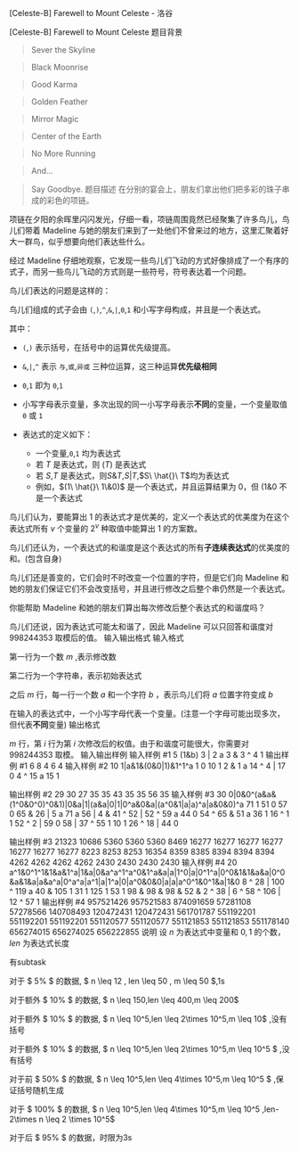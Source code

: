 



[Celeste-B] Farewell to Mount Celeste - 洛谷














[Celeste-B] Farewell to Mount Celeste
题目背景
> Sever the Skyline

> Black Moonrise

> Good Karma

> Golden Feather

> Mirror Magic

> Center of the Earth

> No More Running

> And...

> Say Goodbye.
题目描述
在分别的宴会上，朋友们拿出他们把多彩的珠子串成的彩色的项链。

项链在夕阳的余晖里闪闪发光，仔细一看，项链周围竟然已经聚集了许多鸟儿，鸟儿们带着 Madeline 与她的朋友们来到了一处他们不曾来过的地方，这里汇聚着好大一群鸟，似乎想要向他们表达些什么。

经过 Madeline 仔细地观察，它发现一些鸟儿们飞动的方式好像排成了一个有序的式子，而另一些鸟儿飞动的方式则是一些符号，符号表达着一个问题。

鸟儿们表达的问题是这样的：

鸟儿们组成的式子会由 `(`,`)`,`^`,`&`,`|`,`0`,`1` 和小写字母构成，并且是一个表达式。

其中：

- `(`,`)` 表示括号，在括号中的运算优先级提高。

- `&`,`|`,`^` 表示 `与`,`或`,`异或` 三种位运算，这三种运算**优先级相同**

- `0`,`1` 即为 `0`,`1`

- 小写字母表示变量，多次出现的同一小写字母表示**不同**的变量，一个变量取值 `0` 或 `1`

- 表达式的定义如下：

    - 一个变量,`0`,`1` 均为表达式
    - 若 $T$ 是表达式，则 $(T)$ 是表达式
    - 若 $S$,$T$ 是表达式，则$S\&T$,$S|T$,$S\ \hat{}\ T$均为表达式
    - 例如，$(1\ \hat{}\ 1\&0)$ 是一个表达式，并且运算结果为 $0$，但 $(1\&0$ 不是一个表达式

鸟儿们认为，要能算出 $1$ 的表达式才是优美的，定义一个表达式的优美度为在这个表达式所有 $v$ 个变量的 $2^v$ 种取值中能算出 $1$ 的方案数。

鸟儿们还认为，一个表达式的和谐度是这个表达式的所有**子连续表达式**的优美度的和。(包含自身)

鸟儿们还是善变的，它们会时不时改变一个位置的字符，但是它们向 Madeline 和她的朋友们保证它们不会改变括号，并且进行修改之后整个串仍然是一个表达式。

你能帮助 Madeline 和她的朋友们算出每次修改后整个表达式的和谐度吗？

鸟儿们还说，因为表达式可能太和谐了，因此 Madeline 可以只回答和谐度对 $998244353$ 取模后的值。
输入输出格式
输入格式

第一行为一个数 $m$ ,表示修改数

第二行为一个字符串，表示初始表达式

之后 $m$ 行，每一行一个数 $a$ 和一个字符 $b$ ，表示鸟儿们将 $a$ 位置字符变成 $b$ 

在输入的表达式中，一个小写字母代表一个变量。(注意一个字母可能出现多次，但代表**不同**变量)
输出格式

$m$ 行，第 $i$ 行为第 $i$ 次修改后的权值。由于和谐度可能很大，你需要对 $998244353$ 取模。
输入输出样例
输入样例 #1
5
(1&b)
3 |
2 a
3 &
3 ^
4 1
输出样例 #1
6
8
4
6
4
输入样例 #2
10
1|a&1&(0&0|1)&1^1^a
1 0
10 1
2 &
1 a
14 ^
4 |
17 0
4 ^
15 a
15 1

输出样例 #2
29
30
27
35
35
43
35
35
56
35
输入样例 #3
30
0|0&0^(a&a&(1^0&0^0)^0&1)|0&a|1|(a&a|0|1|0^a&0&a|(a^0&1|a|a)^a|a&0&0)^a
71 1
51 0
57 0
65 &
26 |
5 a
71 a
56 |
4 &
41 ^
52 |
52 ^
59 a
44 0
54 ^
65 &
51 a
36 1
16 ^
1 1
52 ^
2 |
59 0
58 |
37 ^
55 1
10 1
26 ^
18 |
44 0

输出样例 #3
21323
10686
5360
5360
5360
8469
16277
16277
16277
16277
16277
16277
16277
8223
8253
8253
16354
8359
8385
8394
8394
8394
4262
4262
4262
4262
2430
2430
2430
2430
输入样例 #4
20
a^1&0^1^1&1&a&1^a|1&a|0&a^a^1^a^0&1^a&a|a|1^0|a|0^1^a|0^0&1&1&a&a|0^0&a&1&a|a&a^a|0^a^a|a^1|a|1^a|0|a^0&0&0|a|a|a^0^1&0^1&a|1&0
8 ^
28 |
100 ^
119 a
40 &
105 1
31 1
125 1
53 1
98 &
98 &
98 &
52 &
2 ^
38 |
6 ^
58 ^
106 |
12 ^
57 1
输出样例 #4
957521426
957521583
874091659
57281108
57278566
140708493
120472431
120472431
561701787
551192201
551192201
551192201
551120577
551120577
551121853
551121853
551178140
656274015
656274025
656222855
说明
设 $n$ 为表达式中变量和 $0,1$ 的个数，$len$ 为表达式长度

有subtask

对于 $ 5\% $ 的数据, $ n \leq 12 , len \leq 50 , m \leq 50 $,1s

对于额外 $ 10\% $ 的数据, $ n \leq 150,len \leq 400,m \leq 200$

对于额外 $ 10\% $ 的数据, $ n \leq 10^5,len \leq 2\times 10^5,m \leq 10$ ,没有括号

对于额外 $ 10\% $ 的数据, $ n \leq 10^5,len \leq 2\times 10^5,m \leq 10^5 $ ,没有括号

对于前 $ 50\% $ 的数据, $ n \leq 10^5,len \leq 4\times 10^5,m \leq 10^5 $ ,保证括号随机生成

对于 $ 100\% $ 的数据, $ n \leq 10^5,len \leq 4\times 10^5,m \leq 10^5 ,len-2\times n \leq 2 \times 10^5$ 

对于后 $ 95\% $ 的数据，时限为3s






